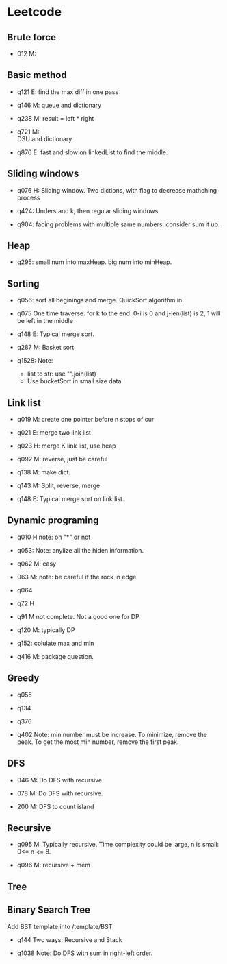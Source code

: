 # Leetcode

## Brute force
+ 012 M:

## Basic method
+ q121 E:
    find the max diff in one pass
+ q146 M:
    queue and dictionary

+ q238 M:
    result = left * right

+ q721 M:    
    DSU and dictionary

+ q876 E:
    fast and slow on linkedList to find the middle.


## Sliding windows
+ q076 H:
    Sliding window. Two dictions, with flag to decrease mathching process
    
+ q424:
    Understand k, then regular sliding windows
    
+ q904:
    facing problems with multiple same numbers: consider sum it up.


## Heap
+ q295:
    small num into maxHeap. big num into minHeap.


## Sorting
+ q056:
    sort all beginings and merge. QuickSort algorithm in.

+ q075
    One time traverse: for k to the end. 0-i is 0 and j-len(list) is 2, 1 will be left in the middle

+ q148 E:
    Typical merge sort.
    
+ q287 M:
    Basket sort
    
+ q1528:
    Note:
    + list to str: use "".join(list)
    + Use bucketSort in small size data
    
## Link list
+ q019 M:
    create one pointer before n stops of cur
    
+ q021 E: 
    merge two link list
    
+ q023 H:
    merge K link list, use heap
   
+ q092 M:
    reverse, just be careful
    
+ q138 M:
    make dict.

+ q143 M:
    Split, reverse, merge

+ q148 E:
    Typical merge sort on link list.

## Dynamic programing
+ q010 H
    note: on "*" or not

+ q053:
    Note: anylize all the hiden information.
    
+ q062 M: easy

+ 063 M:
    note: be careful if the rock in edge

+ q064

+ q72 H

+ q91 M
    not complete. Not a good one for DP

+ q120 M: typically DP

+ q152:
    colulate max and min
    
+ q416 M:
    package question.
    

## Greedy
+ q055

+ q134

+ q376

+ q402
    Note: min number must be increase. To minimize, remove the peak. To get the most min number, remove the first peak.

## DFS
+ 046 M:
Do DFS with recursive

+ 078 M: 
Do DFS with recursive.

+ 200 M:
DFS to count island

## Recursive
+ q095 M: Typically recursive. 
    Time complexity could be large, n is small: 0<= n <= 8.
    
+ q096 M: recursive + mem


## Tree


## Binary Search Tree
Add BST template into /template/BST

+ q144
    Two ways: Recursive and Stack

+ q1038
    Note: Do DFS with sum in right-left order. 